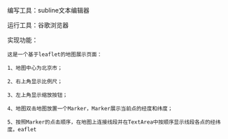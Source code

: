 编写工具：subline文本编辑器

运行工具：谷歌浏览器

实现功能：

	这是一个基于leaflet的地图展示页面：
	
	1、地图中心为北京市；
	
	2、右上角显示比例尺；
	
	3、左上角显示缩放按钮；
	
	4、地图双击地图放置一个Marker，Marker展示当前点的经度和纬度；
	
	5、按照Marker的点击顺序，在地图上连接线段并在TextArea中按顺序显示线段各点的经纬度。eaflet
